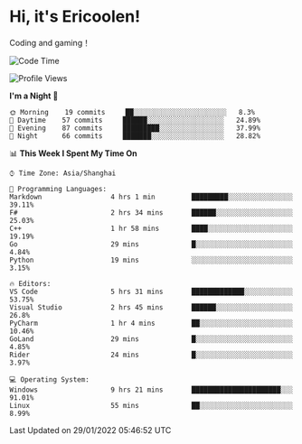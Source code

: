 # Hi, it's Ericoolen!
Coding and gaming！

<!--START_SECTION:waka-->
![Code Time](http://img.shields.io/badge/Code%20Time-162%20hrs%2018%20mins-blue)

![Profile Views](http://img.shields.io/badge/Profile%20Views-0-blue)

**I'm a Night 🦉** 

```text
🌞 Morning    19 commits     ██░░░░░░░░░░░░░░░░░░░░░░░   8.3% 
🌆 Daytime    57 commits     ██████░░░░░░░░░░░░░░░░░░░   24.89% 
🌃 Evening    87 commits     █████████░░░░░░░░░░░░░░░░   37.99% 
🌙 Night      66 commits     ███████░░░░░░░░░░░░░░░░░░   28.82%

```


📊 **This Week I Spent My Time On** 

```text
⌚︎ Time Zone: Asia/Shanghai

💬 Programming Languages: 
Markdown                 4 hrs 1 min         █████████░░░░░░░░░░░░░░░░   39.11% 
F#                       2 hrs 34 mins       ██████░░░░░░░░░░░░░░░░░░░   25.03% 
C++                      1 hr 58 mins        ████░░░░░░░░░░░░░░░░░░░░░   19.19% 
Go                       29 mins             █░░░░░░░░░░░░░░░░░░░░░░░░   4.84% 
Python                   19 mins             ░░░░░░░░░░░░░░░░░░░░░░░░░   3.15%

🔥 Editors: 
VS Code                  5 hrs 31 mins       █████████████░░░░░░░░░░░░   53.75% 
Visual Studio            2 hrs 45 mins       ██████░░░░░░░░░░░░░░░░░░░   26.8% 
PyCharm                  1 hr 4 mins         ██░░░░░░░░░░░░░░░░░░░░░░░   10.46% 
GoLand                   29 mins             █░░░░░░░░░░░░░░░░░░░░░░░░   4.85% 
Rider                    24 mins             █░░░░░░░░░░░░░░░░░░░░░░░░   3.97%

💻 Operating System: 
Windows                  9 hrs 21 mins       ██████████████████████░░░   91.01% 
Linux                    55 mins             ██░░░░░░░░░░░░░░░░░░░░░░░   8.99%

```


 Last Updated on 29/01/2022 05:46:52 UTC
<!--END_SECTION:waka-->

